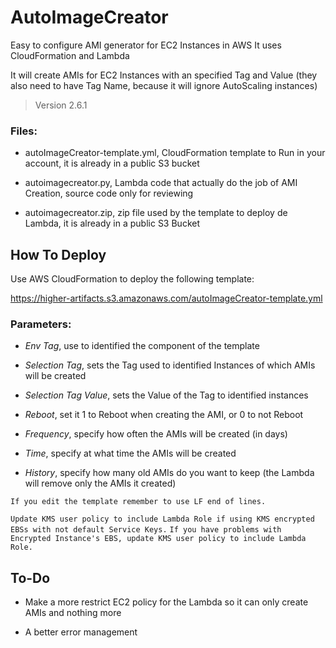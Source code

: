 # AutoImageCreator
Easy to configure AMI generator for EC2 Instances in AWS
It uses CloudFormation and Lambda

It will create AMIs for EC2 Instances with an specified Tag and Value (they also need to have Tag Name, because it will ignore AutoScaling instances)

> Version 2.6.1

### Files:
- autoImageCreator-template.yml, CloudFormation template to Run in your account, it is already in a public S3 bucket

- autoimagecreator.py, Lambda code that actually do the job of AMI Creation, source code only for reviewing

- autoimagecreator.zip, zip file used by the template to deploy de Lambda, it is already in a public S3 Bucket

## How To Deploy
Use AWS CloudFormation to deploy the following template:

https://higher-artifacts.s3.amazonaws.com/autoImageCreator-template.yml

### Parameters:
- *Env Tag*, use to identified the component of the template

- *Selection Tag*, sets the Tag used to identified Instances of which AMIs will be created

- *Selection Tag Value*, sets the Value of the Tag to identified instances

- *Reboot*, set it 1 to Reboot when creating the AMI, or 0 to not Reboot

- *Frequency*, specify how often the AMIs will be created (in days)

- *Time*, specify at what time the AMIs will be created

- *History*, specify how many old AMIs do you want to keep (the Lambda will remove only the AMIs it created)

`If you edit the template remember to use LF end of lines.`

`Update KMS user policy to include Lambda Role if using KMS encrypted EBSs with not default Service Keys.`
`If you have problems with Encrypted Instance's EBS, update KMS user policy to include Lambda Role.`

## To-Do
- Make a more restrict EC2 policy for the Lambda so it can only create AMIs and nothing more

- A better error management
